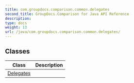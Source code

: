 ```yaml
---
title: com.groupdocs.comparison.common.delegates
second_title: GroupDocs.Comparison for Java API Reference
description: 
type: docs
weight: 13
url: /java/com.groupdocs.comparison.common.delegates/
---
```


## Classes

| Class | Description |
| --- | --- |
| [Delegates](../com.groupdocs.comparison.common.delegates/delegates) |  |
